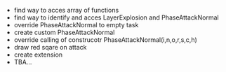 * find way to acces array of functions
* find way to identify and acces LayerExplosion and PhaseAttackNormal
* override PhaseAttackNormal to empty task
* create custom PhaseAttackNormal
* override calling of construcotr PhaseAttackNormal(i,n,o,r,s,c,h)
* draw red sqare on attack
* create extension
* TBA...